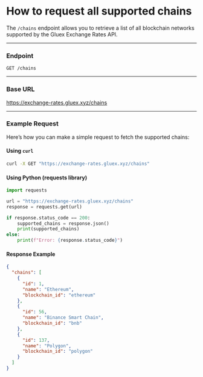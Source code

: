 # How to request all supported chains

The `/chains` endpoint allows you to retrieve a list of all blockchain networks supported by the Gluex Exchange Rates API.

---

### **Endpoint**

`GET /chains`

---

### **Base URL**
https://exchange-rates.gluex.xyz/chains

---

### **Example Request**

Here’s how you can make a simple request to fetch the supported chains:

#### **Using `curl`**  
```bash
curl -X GET "https://exchange-rates.gluex.xyz/chains"
```

#### **Using Python (requests library)**  
``` python
import requests

url = "https://exchange-rates.gluex.xyz/chains"
response = requests.get(url)

if response.status_code == 200:
    supported_chains = response.json()
    print(supported_chains)
else:
    print(f"Error: {response.status_code}")
```

#### **Response Example**  
```json
{
  "chains": [
    {
      "id": 1,
      "name": "Ethereum",
      "blockchain_id": "ethereum"
    },
    {
      "id": 56,
      "name": "Binance Smart Chain",
      "blockchain_id": "bnb"
    },
    {
      "id": 137,
      "name": "Polygon",
      "blockchain_id": "polygon"
    }
  ]
}

```
